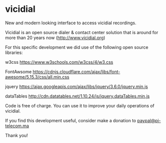# vicidial

New and modern looking interface to access vicidial recordings.

Vicidial is an open source dialer & contact center solution that is around for more than 20 years now (http://www.vicidial.org)

For this specific development we did use of the following open source libraries: <br>

w3css https://www.w3schools.com/w3css/4/w3.css

FontAwsome https://cdnjs.cloudflare.com/ajax/libs/font-awesome/5.15.3/css/all.min.css

jquery https://ajax.googleapis.com/ajax/libs/jquery/3.6.0/jquery.min.js

dataTables http://cdn.datatables.net/1.10.24/js/jquery.dataTables.min.js

Code is free of charge. You can use it to improve your daily operations of vicidial.

If you find this development useful, consider make a donation to paypal@pi-telecom.ma

Thank you!
